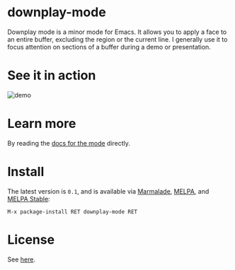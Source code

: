 # downplay-mode

Downplay mode is a minor mode for Emacs. It allows you to apply a face
to an entire buffer, excluding the region or the current line. I
generally use it to focus attention on sections of a buffer during a
demo or presentation.

# See it in action

![demo](https://raw2.github.com/tobias/downplay-mode/master/demo.gif)

# Learn more

By reading the
[docs for the mode](/downplay-mode.el#L27)
directly.

# Install

The latest version is `0.1`, and is available via
[Marmalade](http://marmalade-repo.org/packages/downplay-mode/),
[MELPA](http://melpa.org/), and
[MELPA Stable](http://stable.melpa.org/):

    M-x package-install RET downplay-mode RET

# License

See [here](/downplay-mode.el#L12).

